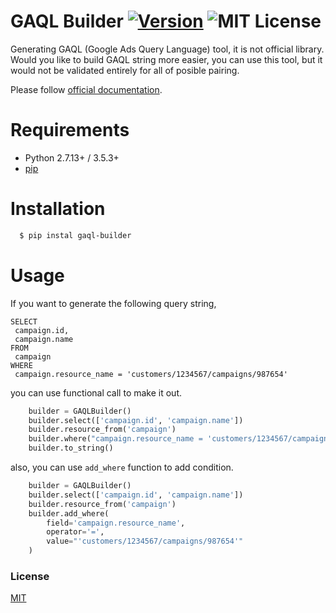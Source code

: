 # GAQL Builder [![Version][version-badge]][version-link] ![MIT License][license-badge]

Generating GAQL (Google Ads Query Language) tool, it is not official library.
Would you like to build GAQL string more easier, you can use this tool, but it would not be validated entirely for all of posible pairing.

Please follow [official documentation](https://developers.google.com/google-ads/api/docs/query/overview).

# Requirements

- Python 2.7.13+ / 3.5.3+
- [pip](https://pip.pypa.io/en/stable/installing/)

# Installation

```bash
  $ pip instal gaql-builder
```

# Usage

If you want to generate the following query string,

```
SELECT
 campaign.id,
 campaign.name
FROM
 campaign
WHERE
 campaign.resource_name = 'customers/1234567/campaigns/987654'
```

you can use functional call to make it out.

```python
    builder = GAQLBuilder()
    builder.select(['campaign.id', 'campaign.name'])
    builder.resource_from('campaign')
    builder.where("campaign.resource_name = 'customers/1234567/campaigns/987654'")
    builder.to_string()
```

also, you can use `add_where` function to add condition.

```python
    builder = GAQLBuilder()
    builder.select(['campaign.id', 'campaign.name'])
    builder.resource_from('campaign')
    builder.add_where(
        field='campaign.resource_name',
        operator='=',
        value="'customers/1234567/campaigns/987654'"
    )
```

### License

[MIT](https://github.com/yo8568/gaql-builder/blob/master/LICENSE)

[version-badge]:   https://img.shields.io/badge/version-1.0.0-brightgreen.svg
[version-link]:    https://pypi.python.org/pypi/gaql-builder
[license-badge]:   https://img.shields.io/github/license/pythonml/douyin_image.svg
